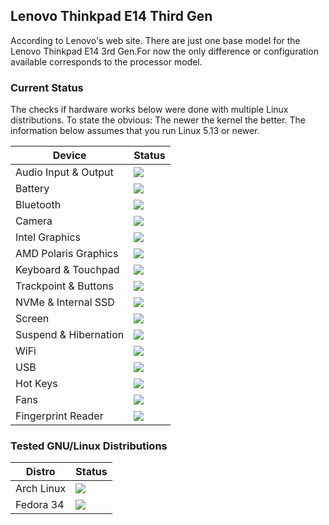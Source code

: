 ## Lenovo Thinkpad E14 Third Gen

According to Lenovo's web site. There are just one base model for the Lenovo Thinkpad E14 3rd Gen.For now the only difference or configuration available corresponds to the processor model.

### Current Status

The checks if hardware works below were done with multiple Linux distributions. To state the obvious: The newer the kernel the better. The information below assumes that you run Linux 5.13 or newer.

| Device                      | Status                                    |
| ----------------------------|-------------------------------------------|
| Audio Input & Output        | ![](https://img.shields.io/badge/3rd_vanila-working-success.svg) |
| Battery                     | ![](https://img.shields.io/badge/3rd_vanila-working-success.svg) |
| Bluetooth                   | ![](https://img.shields.io/badge/3rd_vanila-working-success.svg) |
| Camera                      | ![](https://img.shields.io/badge/3rd_vanila-working-success.svg) |
| Intel Graphics              | ![](https://img.shields.io/badge/3rd_vanila-working-success.svg) |
| AMD Polaris Graphics        | ![](https://img.shields.io/badge/3rd_vanilla-working-success.svg)|
| Keyboard & Touchpad         | ![](https://img.shields.io/badge/3rd_vanila-working-success.svg) |
| Trackpoint & Buttons        | ![](https://img.shields.io/badge/3rd_vanila-working-success.svg) |
| NVMe & Internal SSD         | ![](https://img.shields.io/badge/3rd_vanila-working-success.svg) |
| Screen                      | ![](https://img.shields.io/badge/3rd_vanila-working-success.svg) |
| Suspend & Hibernation       | ![](https://img.shields.io/badge/3rd_vanila-working-success.svg) |
| WiFi                        | ![](https://img.shields.io/badge/3rd_vanila-working-success.svg) |
| USB                         | ![](https://img.shields.io/badge/3rd_vanila-working-success.svg) |
| Hot Keys                    | ![](https://img.shields.io/badge/3rd_vanila-working-success.svg) |
| Fans                        | ![](https://img.shields.io/badge/3rd_vanila-working-success.svg) |
| Fingerprint Reader          | ![](https://img.shields.io/badge/3rd_vanila-not_working-red.svg) |

### Tested GNU/Linux Distributions

| Distro                      | Status                                    |
| ----------------------------|-------------------------------------------|
| Arch Linux                  | ![](https://img.shields.io/badge/3rd_vanila-working-success.svg) |
| Fedora 34                   | ![](https://img.shields.io/badge/3rd_vanila-working-success.svg) |

